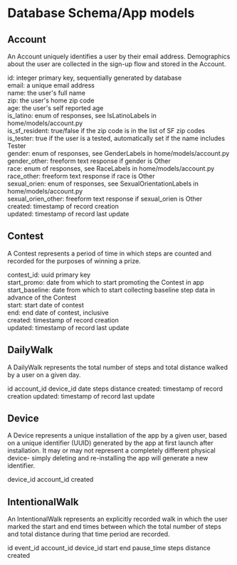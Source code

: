 # Database Schema/App models

## Account

An Account uniquely identifies a user by their email address. Demographics about the user are collected in the sign-up flow and stored in the Account.

id: integer primary key, sequentially generated by database  
email: a unique email address  
name: the user's full name  
zip: the user's home zip code  
age: the user's self reported age  
is_latino: enum of responses, see IsLatinoLabels in home/models/account.py  
is_sf_resident: true/false if the zip code is in the list of SF zip codes  
is_tester: true if the user is a tested, automatically set if the name includes Tester  
gender: enum of responses, see GenderLabels in home/models/account.py  
gender_other: freeform text response if gender is Other  
race: enum of responses, see RaceLabels in home/models/account.py  
race_other: freeform text response if race is Other  
sexual_orien: enum of responses, see SexualOrientationLabels in home/models/account.py  
sexual_orien_other: freeform text response if sexual_orien is Other  
created: timestamp of record creation  
updated: timestamp of record last update

## Contest

A Contest represents a period of time in which steps are counted and recorded for the purposes of winning a prize.

contest_id: uuid primary key  
start_promo: date from which to start promoting the Contest in app  
start_baseline: date from which to start collecting baseline step data in advance of the Contest  
start: start date of contest  
end: end date of contest, inclusive  
created: timestamp of record creation  
updated: timestamp of record last update  

## DailyWalk

A DailyWalk represents the total number of steps and total distance walked by a user on a given day.

id
account_id
device_id
date
steps
distance
created: timestamp of record creation
updated: timestamp of record last update

## Device

A Device represents a unique installation of the app by a given user, based on a unique identifier (UUID) generated by the app at first launch after installation. It may or may not represent a completely different physical device- simply deleting and re-installing the app will generate a new identifier.

device_id
account_id
created

## IntentionalWalk

An IntentionalWalk represents an explicitly recorded walk in which the user marked the start and end times between which the total number of steps and total distance during that time period are recorded.

id
event_id
account_id
device_id
start
end
pause_time
steps
distance
created
